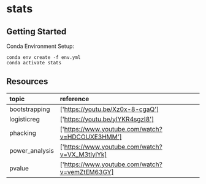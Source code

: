 # stats

## Getting Started
Conda Environment Setup:
```
conda env create -f env.yml
conda activate stats

```

## Resources
|  topic         | reference                                       |
|:---------------|:------------------------------------------------|
| bootstrapping  | ['https://youtu.be/Xz0x-8-cgaQ']                |
| logisticreg    | ['https://youtu.be/yIYKR4sgzI8']                |
| phacking       | ['https://www.youtube.com/watch?v=HDCOUXE3HMM'] |
| power_analysis | ['https://www.youtube.com/watch?v=VX_M3tIyiYk]  |
| pvalue         | ['https://www.youtube.com/watch?v=vemZtEM63GY]  |
